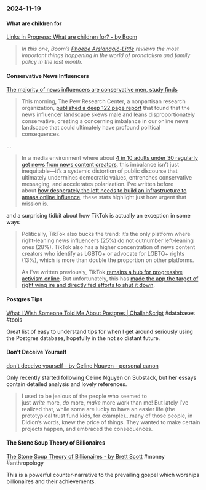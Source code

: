### 2024-11-19
#### What are children for
[Links in Progress: What are children for?  - by Boom](https://www.worksinprogress.news/p/links-in-progress-what-are-children)

> _In this one, Boom’s [Phoebe Arslanagić-Little](https://x.com/pmarslanagic?lang=en-GB) reviews the most important things happening in the world of pronatalism and family policy in the last month._

#### Conservative News Influencers
[The majority of news influencers are conservative men, study finds](https://www.usermag.co/p/the-majority-of-news-influencers)

> This morning, The Pew Research Center, a nonpartisan research organization, [published a deep 122 page report](https://www.pewresearch.org/journalism/2024/11/18/americas-news-influencers/) that found that the news influencer landscape skews male and leans disproportionately conservative, creating a concerning imbalance in our online news landscape that could ultimately have profound political consequences.

…

> In a media environment where about [4 in 10 adults under 30 regularly get news from news content creators](https://www.pewresearch.org/journalism/2024/11/18/americas-news-influencers/), this imbalance isn’t just inequitable—it’s a systemic distortion of public discourse that ultimately undermines democratic values, entrenches conservative messaging, and accelerates polarization. I've written before about [how desperately the left needs to build an infrastructure to amass online influence](https://www.usermag.co/p/why-democrats-wont-build-their-own), these stats highlight just how urgent that mission is.

and a surprising tidbit about how TikTok is actually an exception in some ways

> Politically, TikTok also bucks the trend: it’s the only platform where right-leaning news influencers (25%) do not outnumber left-leaning ones (28%). TikTok also has a higher concentration of news content creators who identify as LGBTQ+ or advocate for LGBTQ+ rights (13%), which is more than double the proportion on other platforms.
> 
> As I've written previously, TikTok [remains a hub for progressive activism online](https://www.washingtonpost.com/technology/2024/06/13/influencers-biden-tiktok-ban/). But unfortunately, this has [made the app the target of right wing ire and directly fed efforts to shut it down](https://www.theguardian.com/commentisfree/2024/mar/16/tiktok-ban-progressive-politics-activism).

#### Postgres Tips
[What I Wish Someone Told Me About Postgres | ChallahScript](https://challahscript.com/what_i_wish_someone_told_me_about_postgres?ref=labnotes.org) #databases #tools 

Great list of easy to understand tips for when I get around seriously using the Postgres database, hopefully in the not so distant future.

#### Don't Deceive Yourself
[don't deceive yourself - by Celine Nguyen - personal canon](https://www.personalcanon.com/p/dont-deceive-yourself)

Only recently started following Celine Nguyen on Substack, but her essays contain detailed analysis and lovely references.

> I used to be jealous of the people who seemed to just _write_ more, _do_ more, _make_ more work than me! But lately I’ve realized that, while some are lucky to have an easier life (the prototypical trust fund kids, for example)…many of those people, in Didion’s words, knew the price of things. They wanted to make certain projects happen, and embraced the consequences.

#### The Stone Soup Theory of Billionaires
[The Stone Soup Theory of Billionaires - by Brett Scott](https://www.asomo.co/p/the-stone-soup-theory-of-billionaires) #money #anthropology 

This is a powerful counter-narrative to the prevailing gospel which worships billionaires and their achievements. 
